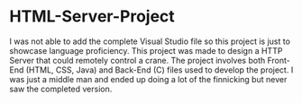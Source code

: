 # HTML-Server-Project

I was not able to add the complete Visual Studio file so this project is just to showcase language proficiency.
This project was made to design a HTTP Server that could remotely control a crane.
The project involves both Front-End (HTML, CSS, Java) and Back-End (C) files used to develop the project.
I was just a middle man and ended up doing a lot of the finnicking but never saw the completed version.
